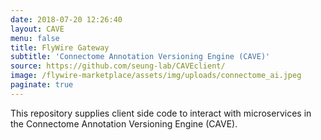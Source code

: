 ```yaml
---
date: 2018-07-20 12:26:40
layout: CAVE
menu: false
title: FlyWire Gateway
subtitle: 'Connectome Annotation Versioning Engine (CAVE)'
source: https://github.com/seung-lab/CAVEclient/
image: /flywire-marketplace/assets/img/uploads/connectome_ai.jpeg
paginate: true
---
```

This repository supplies client side code to interact with microservices in the Connectome Annotation Versioning Engine (CAVE).